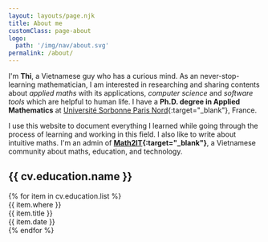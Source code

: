 ```yaml
---
layout: layouts/page.njk
title: About me
customClass: page-about
logo:
  path: '/img/nav/about.svg'
permalink: /about/
---
```


<div class="intro">

I'm **Thi**, a Vietnamese guy who has a curious mind. As an never-stop-learning mathematician, I am interested in researching and sharing contents about *applied maths* with its applications, *computer science* and *software tools* which are helpful to human life. I have a **Ph.D. degree in Applied Mathematics** at [Université Sorbonne Paris Nord](https://www.math.univ-paris13.fr){:target="_blank"}, France.

I use this website to document everything I learned while going through the process of learning and working in this field. I also like to write about intuitive maths. I'm an admin of **[Math2IT](https://math2it.com){:target="_blank"}**, a Vietnamese community about maths, education, and technology.
</div>

<div class="container-cv">

<div class="section">
<h2>{{ cv.education.name }}</h2>
<div class="list-of">
{% for item in cv.education.list %}
<div class="where">{{ item.where }}</div>
<div class="title">{{ item.title }}</div>
<div class="date">{{ item.date }}</div>
{% endfor %}
</div>
</div>

</div>